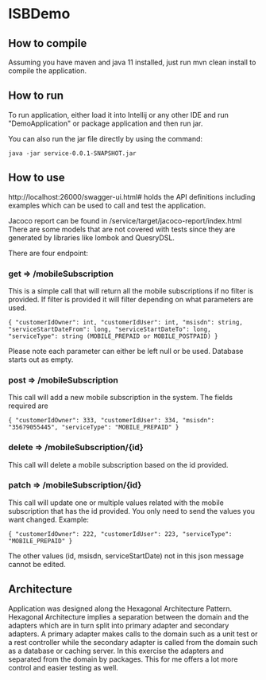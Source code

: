 # ISBDemo

## How to compile
Assuming you have maven and java 11 installed, just run mvn clean install to compile the application.

## How to run
To run application, either load it into Intellij or any other IDE and run "DemoApplication" or package application and then run jar.

You can also run the jar file directly by using the command:
 
 ``java -jar service-0.0.1-SNAPSHOT.jar``

## How to use

http://localhost:26000/swagger-ui.html# holds the API definitions including examples which can be used to call and test the application.

Jacoco report can be found in /service/target/jacoco-report/index.html There are some models that are not covered with tests since they are generated by libraries like lombok and QuesryDSL.

There are four endpoint:

### get => /mobileSubscription

This is a simple call that will return all the mobile subscriptions if no filter is provided. If filter is provided it will filter depending on what parameters are used. 

``{
    "customerIdOwner": int,
    "customerIdUser": int,
    "msisdn": string,
    "serviceStartDateFrom": long,
    "serviceStartDateTo": long,
    "serviceType": string (MOBILE_PREPAID or MOBILE_POSTPAID)
}``

Please note each parameter can either be left null or be used. Database starts out as empty.

### post => /mobileSubscription

This call will add a new mobile subscription in the system. The fields required are 

``{
   "customerIdOwner": 333,
   "customerIdUser": 334,
   "msisdn": "35679055445",
   "serviceType": "MOBILE_PREPAID"
}``


 
### delete => /mobileSubscription/{id}

This call will delete a mobile subscription based on the id provided.

### patch => /mobileSubscription/{id}

This call will update one or multiple values related with the mobile subscription that has the id provided. You only need to send the values you want changed. 
Example: 

``{
    "customerIdOwner": 222,
    "customerIdUser": 223,
    "serviceType": "MOBILE_PREPAID"
}``

The other values (id, msisdn, serviceStartDate) not in this json message cannot be edited.




## Architecture

Application was designed along the Hexagonal Architecture Pattern. Hexagonal Architecture implies a separation between the domain and the adapters which are in turn split into primary adapter and secondary adapters. A primary adapter makes calls to the domain such as a unit test or a rest controller while the secondary adapter is called from the domain such as a database or caching server. In this exercise the adapters and separated from the domain by packages. This for me offers a lot more control and easier testing as well.
